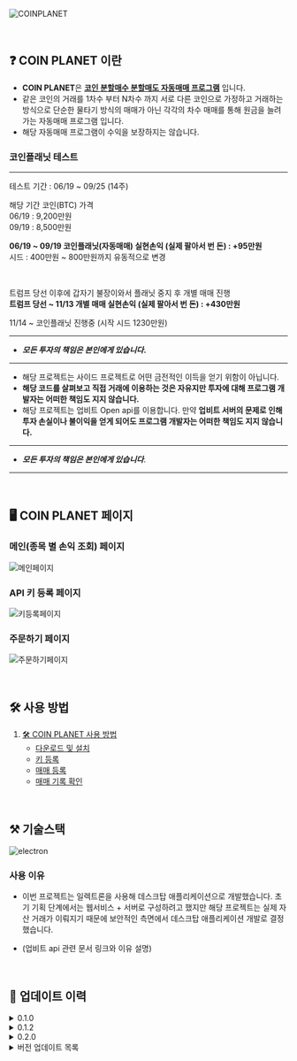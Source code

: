 ![COINPLANET](https://velog.velcdn.com/images/2pandi/post/8e271e45-8305-4066-94f4-ca786d977933/image.png)

<br>

## ❓ COIN PLANET 이란

- **COIN PLANET**은 **<u>코인 분할매수 분할매도 자동매매 프로그램</u>** 입니다.
- 같은 코인의 거래를 1차수 부터 N차수 까지 서로 다른 코인으로 가정하고 거래하는 방식으로 단순한 물타기 방식의 매매가 아닌 각각의 차수 매매를 통해 원금을 늘려가는 자동매매 프로그램 입니다.
- 해당 자동매매 프로그램이 수익을 보장하지는 않습니다.

### 코인플래닛 테스트

---

테스트 기간 : 06/19 ~ 09/25 (14주)

해당 기간 코인(BTC) 가격<br>
06/19 : 9,200만원 <br>
09/19 : 8,500만원

**06/19 ~ 09/19 코인플래닛(자동매매) 실현손익 (실제 팔아서 번 돈) : +95만원**<br>
시드 : 400만원 ~ 800만원까지 유동적으로 변경

<br>

트럼프 당선 이후에 갑자기 불장이와서 플래닛 중지 후 개별 매매 진행<br>
**트럼프 당선 ~ 11/13 개별 매매 실현손익 (실제 팔아서 번 돈) : +430만원**<br>

11/14 ~ 코인플래닛 진행중 (시작 시드 1230만원)

---

- **_모든 투자의 책임은 본인에게 있습니다_.**

---

- 해당 프로젝트는 사이드 프로젝트로 어떤 금전적인 이득을 얻기 위함이 아닙니다.
- **해당 코드를 살펴보고 직접 거래에 이용하는 것은 자유지만 투자에 대해 프로그램 개발자는 어떠한 책임도 지지 않습니다.**
- 해당 프로젝트는 업비트 Open api를 이용합니다. 만약 **업비트 서버의 문제로 인해 투자 손실이나 불이익을 얻게 되어도 프로그램 개발자는 어떠한 책임도 지지 않습니다.**

---

- **_모든 투자의 책임은 본인에게 있습니다_**.

---

<br>

## 🖥️ COIN PLANET 페이지

### 메인(종목 별 손익 조회) 페이지

![메인페이지](https://velog.velcdn.com/images/2pandi/post/06ee2ee2-99b2-4367-bbba-a5e7bf16dfdf/image.png)

### API 키 등록 페이지

![키등록페이지](https://velog.velcdn.com/images/2pandi/post/50cabef5-a82f-4dda-9246-d64b0cecab9f/image.png)

### 주문하기 페이지

![주문하기페이지](https://velog.velcdn.com/images/2pandi/post/97a3119b-fd1e-41cc-b5eb-201edaf63229/image.png)

<br>

## 🛠 사용 방법

1. [🛠 COIN PLANET 사용 방법](링크)
   - [다운로드 및 설치](https://helpful-pincushion-92b.notion.site/COIN-PLANET-5f447d3e7f304200b7ed5f36e07e4c35?pvs=4)
   - [키 등록](https://helpful-pincushion-92b.notion.site/Open-API-Key-82262ebc36c5435bb3ccbfd33091a19e?pvs=4)
   - [매매 등록](https://helpful-pincushion-92b.notion.site/ec04fdccbab1414fba7c0f3b88956cb1?pvs=4)
   - [매매 기록 확인](https://helpful-pincushion-92b.notion.site/f1b4f0785e804992bbe73788e9e2a6cd?pvs=4)

<br>

## ⚒️ 기술스택

![electron](https://velog.velcdn.com/images/wndud2274/post/d08e3dfe-8f39-4c81-b980-930c740460f0/image.png)

### 사용 이유

- 이번 프로젝트는 일렉트론을 사용해 데스크탑 애플리케이션으로 개발했습니다. 초기 기획 단계에서는 웹서비스 + 서버로 구성하려고 했지만 해당 프로젝트는 실제 자산 거래가 이뤄지기 때문에 보안적인 측면에서 데스크탑 애플리케이션 개발로 결정했습니다.

- (업비트 api 관련 문서 링크와 이유 설명)

<br>

## 🚀 업데이트 이력

<details><summary>0.1.0</summary>

- 차수별 자동매매
- 5차수 고정
- 비트코인, 이더리움, 리플만 가능
- 현재 맥북에서만 실행 가능

</details>

<details><summary>0.1.2</summary>

- dmg 파일 릴리즈
- 기타 버그 수정

</details>

<details><summary>0.2.0</summary>

- 매수/매도 퍼센트 입력 기능 추가
- 자동감시주문 주기 10초 -> 1초로 수정
- 기타 버그 수정

</details>

<details><summary>버전 업데이트 목록</summary>

- 코인 별 세팅하기
- 주문하기 (매수) 이건 무조건 1차수 밖에 없음. 티커만 보내면 끝
- 실시간 감시 기능 on/off
- 부스팅 기능 (1차 매도 후 재매수) on/off
- 부스팅 기능 (1차 매도 후 재매수), 실시간 감시 기능 on/off 유무 조회하기 (코인별로 리턴)
- 현재가 조회하기 && 업비트 연결 테스트
- 로그 raw data 조회하기 && 구매내역 조회하기
- 자동매도 데이터 불러오기
- 키값 저장하기
- 구매내역 초기화하기
- 전체 초기화하기
- 주문하기 (일괄매도)
- 코인 리스트 불러오기
- 구매내역 엑셀로 저장하기
- 전체 초기화하기
  </details>
